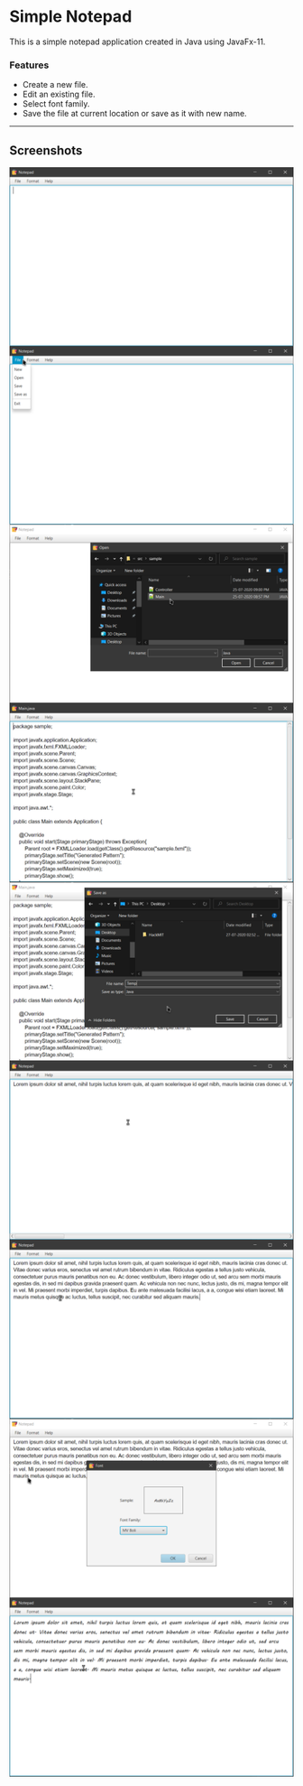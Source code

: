 # Simple Notepad

<p>This is a simple notepad application created in Java using JavaFx-11.</p>

### Features
<ul>
    <li>Create a new file.
    <li>Edit an existing file.
    <li>Select font family.
    <li>Save the file at current location or save as it with new name.
</ul>

---

## Screenshots

<img src="https://github.com/CryptoSingh1337/Notepad/blob/master/screenshots/main.png" alt="main" align="center"/>
<img src="https://github.com/CryptoSingh1337/Notepad/blob/master/screenshots/file.png" alt="file" align="center"/>
<img src="https://github.com/CryptoSingh1337/Notepad/blob/master/screenshots/open.png" alt="open" align="center"/>
<img src="https://github.com/CryptoSingh1337/Notepad/blob/master/screenshots/opendedFile.png" alt="opened file" align="center"/>
<img src="https://github.com/CryptoSingh1337/Notepad/blob/master/screenshots/saveas.png" alt="saveas" align="center"/>
<img src="https://github.com/CryptoSingh1337/Notepad/blob/master/screenshots/withoutwordwrap.png" alt="nowordwrap" align="center"/>
<img src="https://github.com/CryptoSingh1337/Notepad/blob/master/screenshots/withwordwrap.png" alt="wordwrap" align="center"/>
<img src="https://github.com/CryptoSingh1337/Notepad/blob/master/screenshots/font.png" alt="font" align="center"/>
<img src="https://github.com/CryptoSingh1337/Notepad/blob/master/screenshots/changedfont.png" alt="changedFont" align="center"/>